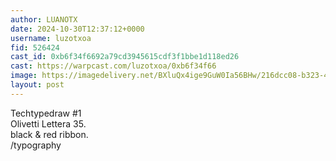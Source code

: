 ```yaml
---
author: LUANOTX
date: 2024-10-30T12:37:12+0000
username: luzotxoa
fid: 526424
cast_id: 0xb6f34f6692a79cd3945615cdf3f1bbe1d118ed26
cast: https://warpcast.com/luzotxoa/0xb6f34f66
image: https://imagedelivery.net/BXluQx4ige9GuW0Ia56BHw/216dcc08-b323-4617-7517-43919705f600/original
layout: post
---
```

Techtypedraw #1  
Olivetti Lettera 35.  
black & red ribbon.   
/typography  

<img src='https://imagedelivery.net/BXluQx4ige9GuW0Ia56BHw/216dcc08-b323-4617-7517-43919705f600/original' alt='' referrerpolicy='no-referrer'/>